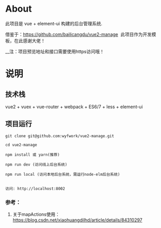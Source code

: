 
# About
此项目是 vue + element-ui 构建的后台管理系统.

借鉴于：https://github.com/bailicangdu/vue2-manage  此项目作为开发模板，在此感谢大佬！

__注：项目预览地址和接口需要使用https访问哦！

# 说明

## 技术栈

vue2 + vuex + vue-router + webpack + ES6/7 + less + element-ui


## 项目运行


```
git clone git@github.com:wyfwork/vue2-manage.git

cd vue2-manage  

npm install 或 yarn(推荐)

npm run dev (访问线上后台系统)

npm run local (访问本地后台系统，需运行node-elm后台系统)


访问: http://localhost:8002

```

### 参考：
1. 关于mapActions使用：
https://blog.csdn.net/xiaohuangdilhd/article/details/84310297

